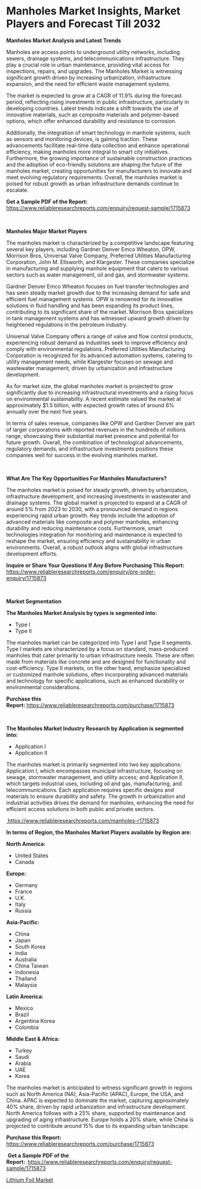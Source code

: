 <p><h1>Manholes Market Insights, Market Players and Forecast Till 2032</h1></p><p><strong>Manholes Market Analysis and Latest Trends</strong></p>
<p><p>Manholes are access points to underground utility networks, including sewers, drainage systems, and telecommunications infrastructure. They play a crucial role in urban maintenance, providing vital access for inspections, repairs, and upgrades. The Manholes Market is witnessing significant growth driven by increasing urbanization, infrastructure expansion, and the need for efficient waste management systems.</p><p>The market is expected to grow at a CAGR of 11.9% during the forecast period, reflecting rising investments in public infrastructure, particularly in developing countries. Latest trends indicate a shift towards the use of innovative materials, such as composite materials and polymer-based options, which offer enhanced durability and resistance to corrosion.</p><p>Additionally, the integration of smart technology in manhole systems, such as sensors and monitoring devices, is gaining traction. These advancements facilitate real-time data collection and enhance operational efficiency, making manholes more integral to smart city initiatives. Furthermore, the growing importance of sustainable construction practices and the adoption of eco-friendly solutions are shaping the future of the manholes market, creating opportunities for manufacturers to innovate and meet evolving regulatory requirements. Overall, the manholes market is poised for robust growth as urban infrastructure demands continue to escalate.</p></p>
<p><strong>Get a Sample PDF of the Report:&nbsp;</strong> <a href="https://www.reliableresearchreports.com/enquiry/request-sample/1715873?utm_campaign=2743&utm_medium=2&utm_source=Github&utm_content=ia&utm_term=28032025&utm_id=manholes">https://www.reliableresearchreports.com/enquiry/request-sample/1715873</a></p>
<p>&nbsp;</p>
<p><strong>Manholes Major Market Players</strong></p>
<p><p>The manholes market is characterized by a competitive landscape featuring several key players, including Gardner Denver Emco Wheaton, OPW, Morrison Bros, Universal Valve Company, Preferred Utilities Manufacturing Corporation, John M. Ellsworth, and Klargester. These companies specialize in manufacturing and supplying manhole equipment that caters to various sectors such as water management, oil and gas, and stormwater systems.</p><p>Gardner Denver Emco Wheaton focuses on fuel transfer technologies and has seen steady market growth due to the increasing demand for safe and efficient fuel management systems. OPW is renowned for its innovative solutions in fluid handling and has been expanding its product lines, contributing to its significant share of the market. Morrison Bros specializes in tank management systems and has witnessed upward growth driven by heightened regulations in the petroleum industry.</p><p>Universal Valve Company offers a range of valve and flow control products, experiencing robust demand as industries seek to improve efficiency and comply with environmental regulations. Preferred Utilities Manufacturing Corporation is recognized for its advanced automation systems, catering to utility management needs, while Klargester focuses on sewage and wastewater management, driven by urbanization and infrastructure development.</p><p>As for market size, the global manholes market is projected to grow significantly due to increasing infrastructural investments and a rising focus on environmental sustainability. A recent estimate valued the market at approximately $1.5 billion, with expected growth rates of around 6% annually over the next five years.</p><p>In terms of sales revenue, companies like OPW and Gardner Denver are part of larger corporations with reported revenues in the hundreds of millions range, showcasing their substantial market presence and potential for future growth. Overall, the combination of technological advancements, regulatory demands, and infrastructure investments positions these companies well for success in the evolving manholes market.</p></p>
<p>&nbsp;</p>
<p><strong>What Are The Key Opportunities For Manholes Manufacturers?</strong></p>
<p><p>The manholes market is poised for steady growth, driven by urbanization, infrastructure development, and increasing investments in wastewater and drainage systems. The global market is projected to expand at a CAGR of around 5% from 2023 to 2030, with a pronounced demand in regions experiencing rapid urban growth. Key trends include the adoption of advanced materials like composite and polymer manholes, enhancing durability and reducing maintenance costs. Furthermore, smart technologies integration for monitoring and maintenance is expected to reshape the market, ensuring efficiency and sustainability in urban environments. Overall, a robust outlook aligns with global infrastructure development efforts.</p></p>
<p><strong>Inquire or Share Your Questions If Any Before Purchasing This Report:</strong> <a href="https://www.reliableresearchreports.com/enquiry/pre-order-enquiry/1715873?utm_campaign=2743&utm_medium=2&utm_source=Github&utm_content=ia&utm_term=28032025&utm_id=manholes">https://www.reliableresearchreports.com/enquiry/pre-order-enquiry/1715873</a></p>
<p>&nbsp;</p>
<p><strong>Market Segmentation</strong></p>
<p><strong>The Manholes Market Analysis by types is segmented into:</strong></p>
<p><ul><li>Type I</li><li>Type II</li></ul></p>
<p><p>The manholes market can be categorized into Type I and Type II segments. Type I markets are characterized by a focus on standard, mass-produced manholes that cater primarily to urban infrastructure needs. These are often made from materials like concrete and are designed for functionality and cost-efficiency. Type II markets, on the other hand, emphasize specialized or customized manhole solutions, often incorporating advanced materials and technology for specific applications, such as enhanced durability or environmental considerations.</p></p>
<p><strong>Purchase this Report:&nbsp;</strong><a href="https://www.reliableresearchreports.com/purchase/1715873?utm_campaign=2743&utm_medium=2&utm_source=Github&utm_content=ia&utm_term=28032025&utm_id=manholes">https://www.reliableresearchreports.com/purchase/1715873</a></p>
<p>&nbsp;</p>
<p><strong>The Manholes Market Industry Research by Application is segmented into:</strong></p>
<p><ul><li>Application I</li><li>Application II</li></ul></p>
<p><p>The manholes market is primarily segmented into two key applications: Application I, which encompasses municipal infrastructure, focusing on sewage, stormwater management, and utility access; and Application II, which targets industrial uses, including oil and gas, manufacturing, and telecommunications. Each application requires specific designs and materials to ensure durability and safety. The growth in urbanization and industrial activities drives the demand for manholes, enhancing the need for efficient access solutions in both public and private sectors.</p></p>
<p><a href="https://www.reliableresearchreports.com/manholes-r1715873?utm_campaign=2743&utm_medium=2&utm_source=Github&utm_content=ia&utm_term=28032025&utm_id=manholes">&nbsp;https://www.reliableresearchreports.com/manholes-r1715873</a></p>
<p><strong>In terms of Region, the Manholes Market Players available by Region are:</strong></p>
<p>
    <p> <strong> North America: </strong>
        <ul>
            <li>United States</li>
            <li>Canada</li>
        </ul>
        </p> 
    <p> <strong> Europe: </strong>
        <ul>
            <li>Germany</li>
            <li>France</li>
            <li>U.K.</li>
            <li>Italy</li>
            <li>Russia</li>
        </ul>
        </p> 
    <p> <strong> Asia-Pacific: </strong>
        <ul>
            <li>China</li>
            <li>Japan</li>
            <li>South Korea</li>
            <li>India</li>
            <li>Australia</li>
            <li>China Taiwan</li>
            <li>Indonesia</li>
            <li>Thailand</li>
            <li>Malaysia</li>
        </ul>
        </p> 
    <p> <strong> Latin America: </strong>
        <ul>
            <li>Mexico</li>
            <li>Brazil</li>
            <li>Argentina Korea</li>
            <li>Colombia</li>
        </ul>
        </p> 
    <p> <strong> Middle East & Africa: </strong>
        <ul>
            <li>Turkey</li>
            <li>Saudi</li>
            <li>Arabia</li>
            <li>UAE</li>
            <li>Korea</li>
        </ul>
    </p>
    </p>
<p><p>The manholes market is anticipated to witness significant growth in regions such as North America (NA), Asia-Pacific (APAC), Europe, the USA, and China. APAC is expected to dominate the market, capturing approximately 40% share, driven by rapid urbanization and infrastructure development. North America follows with a 25% share, supported by maintenance and upgrading of aging infrastructure. Europe holds a 20% share, while China is projected to contribute around 15% due to its expanding urban landscape.</p></p>
<p><strong>Purchase this Report: </strong><a href="https://www.reliableresearchreports.com/purchase/1715873?utm_campaign=2743&utm_medium=2&utm_source=Github&utm_content=ia&utm_term=28032025&utm_id=manholes">https://www.reliableresearchreports.com/purchase/1715873</a></p>
<p>&nbsp;<strong>Get a Sample PDF of the Report:&nbsp;&nbsp;</strong><a href="https://www.reliableresearchreports.com/enquiry/request-sample/1715873?utm_campaign=2743&utm_medium=2&utm_source=Github&utm_content=ia&utm_term=28032025&utm_id=manholes">https://www.reliableresearchreports.com/enquiry/request-sample/1715873</a></p>
<p><strong></strong></p>
<p><p><a href="https://github.com/bolalfredia7777/Market-Research-Report-List-1/blob/main/lithium-foil-market.md?utm_campaign=2743&utm_medium=2&utm_source=Github&utm_content=ia&utm_term=28032025&utm_id=manholes">Lithium Foil Market</a></p></p>